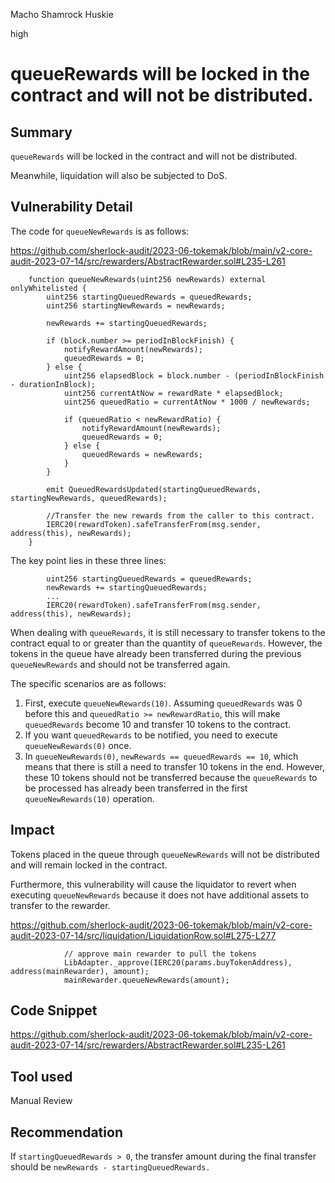 Macho Shamrock Huskie

high

# queueRewards will be locked in the contract and will not be distributed.
## Summary
`queueRewards` will be locked in the contract and will not be distributed.

Meanwhile, liquidation will also be subjected to DoS.
## Vulnerability Detail
The code for `queueNewRewards` is as follows:

https://github.com/sherlock-audit/2023-06-tokemak/blob/main/v2-core-audit-2023-07-14/src/rewarders/AbstractRewarder.sol#L235-L261
```solidity
    function queueNewRewards(uint256 newRewards) external onlyWhitelisted {
        uint256 startingQueuedRewards = queuedRewards;
        uint256 startingNewRewards = newRewards;

        newRewards += startingQueuedRewards;

        if (block.number >= periodInBlockFinish) {
            notifyRewardAmount(newRewards);
            queuedRewards = 0;
        } else {
            uint256 elapsedBlock = block.number - (periodInBlockFinish - durationInBlock);
            uint256 currentAtNow = rewardRate * elapsedBlock;
            uint256 queuedRatio = currentAtNow * 1000 / newRewards;

            if (queuedRatio < newRewardRatio) {
                notifyRewardAmount(newRewards);
                queuedRewards = 0;
            } else {
                queuedRewards = newRewards;
            }
        }

        emit QueuedRewardsUpdated(startingQueuedRewards, startingNewRewards, queuedRewards);

        //Transfer the new rewards from the caller to this contract.
        IERC20(rewardToken).safeTransferFrom(msg.sender, address(this), newRewards);
    }
```

The key point lies in these three lines:
```solidity
        uint256 startingQueuedRewards = queuedRewards;
        newRewards += startingQueuedRewards;
        ...
        IERC20(rewardToken).safeTransferFrom(msg.sender, address(this), newRewards);
```

When dealing with `queueRewards`, it is still necessary to transfer tokens to the contract equal to or greater than the quantity of `queueRewards`. However, the tokens in the queue have already been transferred during the previous `queueNewRewards` and should not be transferred again.

The specific scenarios are as follows:
1. First, execute `queueNewRewards(10)`. Assuming `queuedRewards` was 0 before this and `queuedRatio >= newRewardRatio`, this will make `queuedRewards` become 10 and transfer 10 tokens to the contract.
2. If you want `queuedRewards` to be notified, you need to execute `queueNewRewards(0)` once.
3. In `queueNewRewards(0)`, `newRewards == queuedRewards == 10`, which means that there is still a need to transfer 10 tokens in the end. However, these 10 tokens should not be transferred because the `queueRewards` to be processed has already been transferred in the first `queueNewRewards(10)` operation.

## Impact
Tokens placed in the queue through `queueNewRewards` will not be distributed and will remain locked in the contract.

Furthermore, this vulnerability will cause the liquidator to revert when executing `queueNewRewards` because it does not have additional assets to transfer to the rewarder.

https://github.com/sherlock-audit/2023-06-tokemak/blob/main/v2-core-audit-2023-07-14/src/liquidation/LiquidationRow.sol#L275-L277
```solidity
            // approve main rewarder to pull the tokens
            LibAdapter._approve(IERC20(params.buyTokenAddress), address(mainRewarder), amount);
            mainRewarder.queueNewRewards(amount);
```
## Code Snippet
https://github.com/sherlock-audit/2023-06-tokemak/blob/main/v2-core-audit-2023-07-14/src/rewarders/AbstractRewarder.sol#L235-L261
## Tool used

Manual Review

## Recommendation
If `startingQueuedRewards > 0`, the transfer amount during the final transfer should be `newRewards - startingQueuedRewards.`